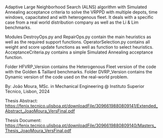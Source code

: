Adaptive Large Neighborhood Search (ALNS) algorithm with Simulated Annealing acceptance criteria
to solve the VRPPD with multiple depots, time windows, capacitated and with heterogenous fleet.
It deals with a specific case from a real world distribution company as well as the Li & Lim benchmarks.

Modules DestroyOps.py and RepairOps.py contain the main heuristics as well as the required support
functions. OperatorSelection.py contains all weight and score update functions as well as
function to select heuristics. AcceptanceCriteria.py contains a simple Simulated Annealing 
acceptance function.

Folder HFVRP_Version contains the Heterogenous Fleet version of the code with the Golden & Taillard benchmarks.
Folder DVRP_Version contains the Dynamic version of the code used on the real-world problem.

By: João Moura, MSc. in Mechanical Engineering @ Instituto Superior Técnico, Lisbon, 2024

Thesis Abstract: https://fenix.tecnico.ulisboa.pt/downloadFile/3096619880809141/Extended_Abstract_JoaoMoura_VersFinal.pdf

Thesis Document: https://fenix.tecnico.ulisboa.pt/downloadFile/3096619880809140/Masters_Thesis_JoaoMoura_VersFinal.pdf
